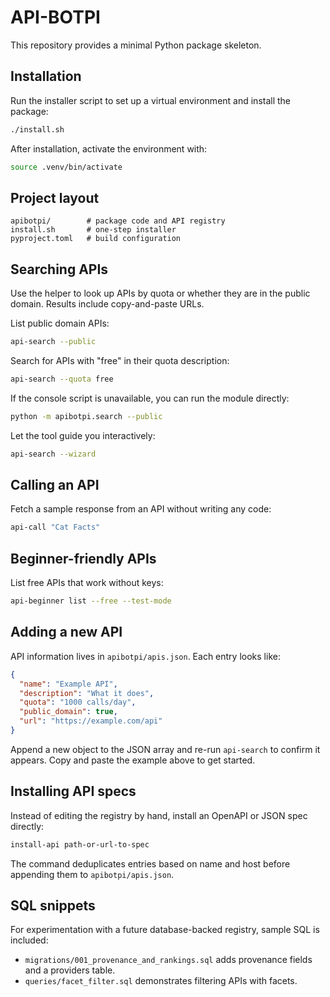 # API-BOTPI

This repository provides a minimal Python package skeleton.

## Installation

Run the installer script to set up a virtual environment and install the package:

```bash
./install.sh
```

After installation, activate the environment with:

```bash
source .venv/bin/activate
```

## Project layout

```
apibotpi/        # package code and API registry
install.sh       # one-step installer
pyproject.toml   # build configuration
```

## Searching APIs

Use the helper to look up APIs by quota or whether they are in the public domain. Results include copy-and-paste URLs.

List public domain APIs:

```bash
api-search --public
```

Search for APIs with "free" in their quota description:

```bash
api-search --quota free
```

If the console script is unavailable, you can run the module directly:

```bash
python -m apibotpi.search --public
```

Let the tool guide you interactively:

```bash
api-search --wizard
```

## Calling an API

Fetch a sample response from an API without writing any code:

```bash
api-call "Cat Facts"
```

## Beginner-friendly APIs

List free APIs that work without keys:

```bash
api-beginner list --free --test-mode
```

## Adding a new API

API information lives in `apibotpi/apis.json`. Each entry looks like:

```json
{
  "name": "Example API",
  "description": "What it does",
  "quota": "1000 calls/day",
  "public_domain": true,
  "url": "https://example.com/api"
}
```

Append a new object to the JSON array and re-run `api-search` to confirm it appears. Copy and paste the example above to get started.

## Installing API specs

Instead of editing the registry by hand, install an OpenAPI or JSON spec directly:

```bash
install-api path-or-url-to-spec
```

The command deduplicates entries based on name and host before appending them to `apibotpi/apis.json`.

## SQL snippets

For experimentation with a future database-backed registry, sample SQL is included:

- `migrations/001_provenance_and_rankings.sql` adds provenance fields and a providers table.
- `queries/facet_filter.sql` demonstrates filtering APIs with facets.
